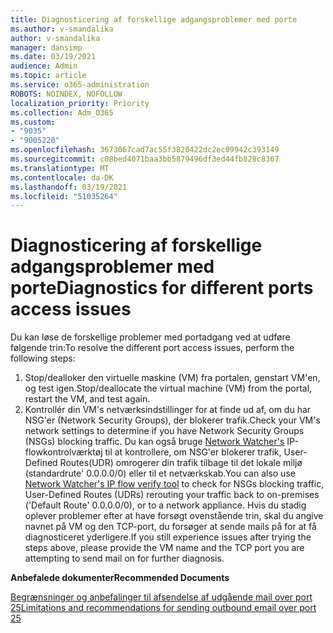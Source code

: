 ```yaml
---
title: Diagnosticering af forskellige adgangsproblemer med porte
ms.author: v-smandalika
author: v-smandalika
manager: dansimp
ms.date: 03/19/2021
audience: Admin
ms.topic: article
ms.service: o365-administration
ROBOTS: NOINDEX, NOFOLLOW
localization_priority: Priority
ms.collection: Adm_O365
ms.custom:
- "9035"
- "9005220"
ms.openlocfilehash: 3673067cad7ac55f3820422dc2ec09942c393149
ms.sourcegitcommit: c08bed4071baa3bb5879496df3ed44fb828c8367
ms.translationtype: MT
ms.contentlocale: da-DK
ms.lasthandoff: 03/19/2021
ms.locfileid: "51035264"
---
```

# <a name="diagnostics-for-different-ports-access-issues"></a><span data-ttu-id="84e40-102">Diagnosticering af forskellige adgangsproblemer med porte</span><span class="sxs-lookup"><span data-stu-id="84e40-102">Diagnostics for different ports access issues</span></span>

<span data-ttu-id="84e40-103">Du kan løse de forskellige problemer med portadgang ved at udføre følgende trin:</span><span class="sxs-lookup"><span data-stu-id="84e40-103">To resolve the different port access issues, perform the following steps:</span></span>

1. <span data-ttu-id="84e40-104">Stop/dealloker den virtuelle maskine (VM) fra portalen, genstart VM'en, og test igen.</span><span class="sxs-lookup"><span data-stu-id="84e40-104">Stop/deallocate the virtual machine (VM) from the portal, restart the VM, and test again.</span></span> 
2. <span data-ttu-id="84e40-105">Kontrollér din VM's netværksindstillinger for at finde ud af, om du har NSG'er (Network Security Groups), der blokerer trafik.</span><span class="sxs-lookup"><span data-stu-id="84e40-105">Check your VM's network settings to determine if you have Network Security Groups (NSGs) blocking traffic.</span></span> <span data-ttu-id="84e40-106">Du kan også bruge [Network Watcher's](https://docs.microsoft.com/azure/network-watcher/network-watcher-ip-flow-verify-overview?WT.mc_id=Portal-Microsoft_Azure_Support) IP-flowkontrolværktøj til at kontrollere, om NSG'er blokerer trafik, User-Defined Routes(UDR) omrogerer din trafik tilbage til det lokale miljø (standardrute' 0.0.0.0/0) eller til et netværkskab.</span><span class="sxs-lookup"><span data-stu-id="84e40-106">You can also use [Network Watcher's IP flow verify tool](https://docs.microsoft.com/azure/network-watcher/network-watcher-ip-flow-verify-overview?WT.mc_id=Portal-Microsoft_Azure_Support) to check for NSGs blocking traffic, User-Defined Routes (UDRs) rerouting your traffic back to on-premises ('Default Route' 0.0.0.0/0), or to a network appliance.</span></span>
<span data-ttu-id="84e40-107">Hvis du stadig oplever problemer efter at have forsøgt ovenstående trin, skal du angive navnet på VM og den TCP-port, du forsøger at sende mails på for at få diagnosticeret yderligere.</span><span class="sxs-lookup"><span data-stu-id="84e40-107">If you still experience issues after trying the steps above, please provide the VM name and the TCP port you are attempting to send mail on for further diagnosis.</span></span>

<span data-ttu-id="84e40-108">**Anbefalede dokumenter**</span><span class="sxs-lookup"><span data-stu-id="84e40-108">**Recommended Documents**</span></span>

[<span data-ttu-id="84e40-109">Begrænsninger og anbefalinger til afsendelse af udgående mail over port 25</span><span class="sxs-lookup"><span data-stu-id="84e40-109">Limitations and recommendations for sending outbound email over port 25</span></span>](https://docs.microsoft.com/azure/virtual-network/troubleshoot-outbound-smtp-connectivity)